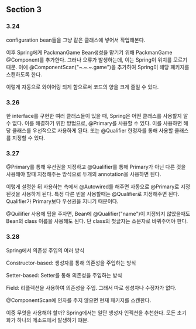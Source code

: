## Section 3
### 3.24
configuration bean들을 그냥 같은 클래스에 넣어서 작업해본다.

이후 Spring에게 PackmanGame Bean생성을 맡기기 위해 PackmanGame @Component를 추가한다.
그러나 오류가 발생하는데, 이는 Spring이 위치를 모르기 때문. 이에 @ComponentScan("~.~.~.game")을 추가하여 Spring이 해당 패키지를 스캔하도록 한다.

이렇게 자동으로 와이어링 되게 함으로써 코드의 양을 크게 줄일 수 있다.

### 3.26
한 interface를 구현한 여러 클래스들이 있을 때, Spring은 어떤 클래스를 사용할지 알 수 없다.
이를 해결하기 위한 방법으로, @Primary를 사용할 수 있다. 이를 사용하면 해당 클래스를 우선적으로 사용하게 된다.
또는 @Qualifier 한정자를 통해 사용할 클래스를 지정할 수 있다.

### 3.27
@Primary를 통해 우선권을 지정하고 @Qualifier를 통해 Primary가 아닌 다른 것을 사용해야 할때 지정해주는 방식으로 두개의 annotation을 사용하면 된다.

이렇게 설정한 뒤 사용하는 측에서 @Autowired를 해주면 자동으로 @Primary로 지정된것을 사용하게 된다. 특정 다른 빈을 사용할때는 @Qualifier로 지정해주면 된다.
Qualifier가 Primary보다 우선권을 지니기 때문이다.

@Quilifier 사용에 팁을 주자면, Bean에 @Qualifier("name")이 지정되지 않았을때도 Bean의 class 이름을 사용해도 된다. 단 class의 첫글자는 소문자로 바꿔주어야 한다.

### 3.28
Spring에서 의존성 주입의 여러 방식

Constructor-based: 생성자를 통해 의존성을 주입하는 방식

Setter-based: Setter를 통해 의존성을 주입하는 방식

Field: 리플렉션을 사용하여 의존성을 주입. 그래서 따로 생성자나 수정자가 없다.

@ComponentScan에 인자를 주지 않으면 현재 패키지를 스캔한다.

이중 무엇을 사용해야 할까? Spring에서는 일단 생성자 인젝션을 추천한다. 모든 초기화가 하나의 메소드에서 발생하기 떄문.